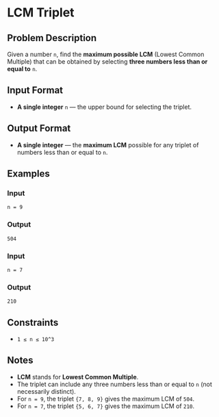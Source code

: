 
# LCM Triplet

## Problem Description
Given a number `n`, find the **maximum possible LCM** (Lowest Common Multiple) that can be obtained by selecting **three numbers less than or equal to** `n`.

## Input Format
- **A single integer** `n` — the upper bound for selecting the triplet.

## Output Format
- **A single integer** — the **maximum LCM** possible for any triplet of numbers less than or equal to `n`.

## Examples

### Input
`n = 9`
<br/>
### Output
`504`
<br/>

### Input
`n = 7`
<br/>
### Output
`210`
<br/>

## Constraints
- `1 ≤ n ≤ 10^3`

## Notes
- **LCM** stands for **Lowest Common Multiple**.
- The triplet can include any three numbers less than or equal to `n` (not necessarily distinct).
- For `n = 9`, the triplet `{7, 8, 9}` gives the maximum LCM of `504`.
- For `n = 7`, the triplet `{5, 6, 7}` gives the maximum LCM of `210`.

